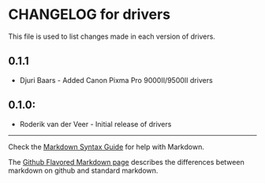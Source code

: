 # CHANGELOG for drivers

This file is used to list changes made in each version of drivers.

## 0.1.1

* Djuri Baars - Added Canon Pixma Pro 9000II/9500II drivers

## 0.1.0:

* Roderik van der Veer - Initial release of drivers

- - -
Check the [Markdown Syntax Guide](http://daringfireball.net/projects/markdown/syntax) for help with Markdown.

The [Github Flavored Markdown page](http://github.github.com/github-flavored-markdown/) describes the differences between markdown on github and standard markdown.
